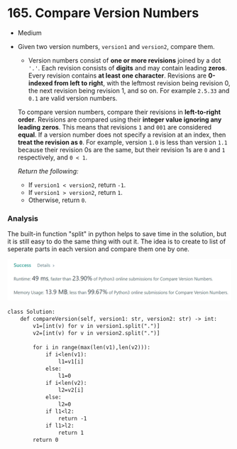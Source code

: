 # 165. Compare Version Numbers

* Medium
*   Given two version numbers, `version1` and `version2`, compare them.

    * Version numbers consist of **one or more revisions** joined by a dot `'.'`. Each revision consists of **digits** and may contain leading **zeros**. Every revision contains **at least one character**. Revisions are **0-indexed from left to right**, with the leftmost revision being revision 0, the next revision being revision 1, and so on. For example `2.5.33` and `0.1` are valid version numbers.

    To compare version numbers, compare their revisions in **left-to-right order**. Revisions are compared using their **integer value ignoring any leading zeros**. This means that revisions `1` and `001` are considered **equal**. If a version number does not specify a revision at an index, then **treat the revision as `0`**. For example, version `1.0` is less than version `1.1` because their revision 0s are the same, but their revision 1s are `0` and `1` respectively, and `0 < 1`.

    _Return the following:_

    * If `version1 < version2`, return `-1`.
    * If `version1 > version2`, return `1`.
    * Otherwise, return `0`.



### Analysis&#x20;

The built-in function "split" in python helps to save time in the solution, but it is still easy to do the same thing with out it. The idea is to create to list of seperate parts in each version and compare them one by one.&#x20;

![](<../../../../.gitbook/assets/image (228).png>)

```
class Solution:
    def compareVersion(self, version1: str, version2: str) -> int:
        v1=[int(v) for v in version1.split(".")]
        v2=[int(v) for v in version2.split(".")]
        
        for i in range(max(len(v1),len(v2))):
            if i<len(v1):
                l1=v1[i]
            else:
                l1=0
            if i<len(v2):
                l2=v2[i]
            else:
                l2=0
            if l1<l2:
                return -1
            if l1>l2:
                return 1
        return 0
```
